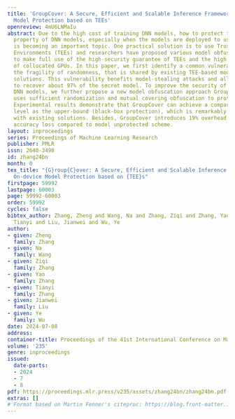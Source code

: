 ```yaml
---
title: 'GroupCover: A Secure, Efficient and Scalable Inference Framework for On-device
  Model Protection based on TEEs'
openreview: 4mU6LNMaIu
abstract: Due to the high cost of training DNN models, how to protect the intellectual
  property of DNN models, especially when the models are deployed to users’ devices,
  is becoming an important topic. One practical solution is to use Trusted Execution
  Environments (TEEs) and researchers have proposed various model obfuscation solutions
  to make full use of the high-security guarantee of TEEs and the high performance
  of collocated GPUs. In this paper, we first identify a common vulnerability, namely
  the fragility of randomness, that is shared by existing TEE-based model obfuscation
  solutions. This vulnerability benefits model-stealing attacks and allows the adversary
  to recover about 97% of the secret model. To improve the security of TEE-shielded
  DNN models, we further propose a new model obfuscation approach GroupCover, which
  uses sufficient randomization and mutual covering obfuscation to protect model weights.
  Experimental results demonstrate that GroupCover can achieve a comparable security
  level as the upper-bound (black-box protection), which is remarkably over 3x compared
  with existing solutions. Besides, GroupCover introduces 19% overhead and negligible
  accuracy loss compared to model unprotected scheme.
layout: inproceedings
series: Proceedings of Machine Learning Research
publisher: PMLR
issn: 2640-3498
id: zhang24bn
month: 0
tex_title: "{G}roup{C}over: A Secure, Efficient and Scalable Inference Framework for
  On-device Model Protection based on {TEE}s"
firstpage: 59992
lastpage: 60003
page: 59992-60003
order: 59992
cycles: false
bibtex_author: Zhang, Zheng and Wang, Na and Zhang, Ziqi and Zhang, Yao and Zhang,
  Tianyi and Liu, Jianwei and Wu, Ye
author:
- given: Zheng
  family: Zhang
- given: Na
  family: Wang
- given: Ziqi
  family: Zhang
- given: Yao
  family: Zhang
- given: Tianyi
  family: Zhang
- given: Jianwei
  family: Liu
- given: Ye
  family: Wu
date: 2024-07-08
address:
container-title: Proceedings of the 41st International Conference on Machine Learning
volume: '235'
genre: inproceedings
issued:
  date-parts:
  - 2024
  - 7
  - 8
pdf: https://proceedings.mlr.press/v235/assets/zhang24bn/zhang24bn.pdf
extras: []
# Format based on Martin Fenner's citeproc: https://blog.front-matter.io/posts/citeproc-yaml-for-bibliographies/
---
```

